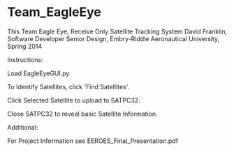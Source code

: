 Team_EagleEye
=============
This Team Eagle Eye, Receive Only Satellite Tracking System
David Franklin, Software Developer
Senior Design, Embry-Riddle Aeronautical University, Spring 2014

Instructions:

Load EagleEyeGUI.py

To Identify Satellites, click 'Find Satellites'.

Click Selected Satellite to upload to SATPC32.

Close SATPC32 to reveal basic Satellite Information.

Additional:

For Project Information see EEROES_Final_Presentation.pdf
